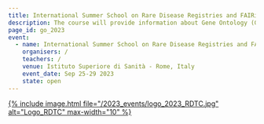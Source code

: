 ```yaml
---
title: International Summer School on Rare Disease Registries and FAIRification of data
description: The course will provide information about Gene Ontology (GO) and molecular interaction
page_id: go_2023
event:
  - name: International Summer School on Rare Disease Registries and FAIRification of data
    organisers: /
    teachers: /
    venue: Istituto Superiore di Sanità - Rome, Italy
    event_date: Sep 25-29 2023 
    state: open
---
```




[{% include image.html file="/2023_events/logo_2023_RDTC.jpg" alt="Logo_RDTC" max-width="10" %}](https://www.ejprarediseases.org/event/international-summer-school-on-rare-disease-registries-and-fairification-of-data-2/)
